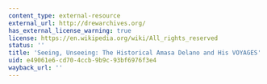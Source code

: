 ```yaml
---
content_type: external-resource
external_url: http://drewarchives.org/
has_external_license_warning: true
license: https://en.wikipedia.org/wiki/All_rights_reserved
status: ''
title: 'Seeing, Unseeing: The Historical Amasa Delano and His VOYAGES'
uid: e49061e6-cd70-4ccb-9b9c-93bf6976f3e4
wayback_url: ''
---
```


